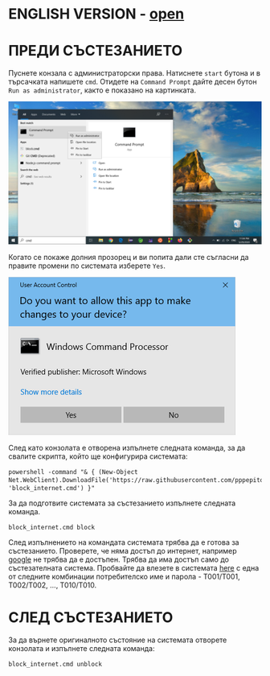 # ENGLISH VERSION - [open](https://github.com/pppepito86/contestant_client/blob/master/README.en.md)

# ПРЕДИ СЪСТЕЗАНИЕТО
Пуснете конзала с администраторски права. Натиснете `start` бутона и в търсачката напишете `cmd`. Отидете на `Command Prompt` дайте десен бутон `Run as administrator`, както е показано на картинката.

![Cmd1](https://github.com/pppepito86/contestant_client/raw/master/scripts/cmd1.png)

Когато се покаже долния прозорец и ви попита дали сте съгласни да правите промени по системата изберете `Yes`.

![Cmd2](https://github.com/pppepito86/contestant_client/raw/master/scripts/cmd2.png)

След като конзолата е отворена изпълнете следната команда, за да свалите скрипта, който ще конфигурира системата:
```
powershell -command "& { (New-Object Net.WebClient).DownloadFile('https://raw.githubusercontent.com/pppepito86/contestant_client/master/scripts/block_internet.cmd', 'block_internet.cmd') }"
```
За да подготвите системата за състезанието изпълнете следната команда.
```
block_internet.cmd block
```
След изпълнението на командата системата трябва да е готова за състезанието. Проверете, че няма достъп до интернет, например [google](https://google.com) не трябва да е достъпен. Трябва да има достъп само до състезателната система. Пробвайте да влезете в системата [here](http://18.158.226.30/) с една от следните комбинации потребителско име и парола - T001/T001, T002/T002, ..., T010/T010.

# СЛЕД СЪСТЕЗАНИЕТО
За да върнете оригиналното състояние на системата отворете конзолата и изпълнете следната команда: 
```
block_internet.cmd unblock
```
